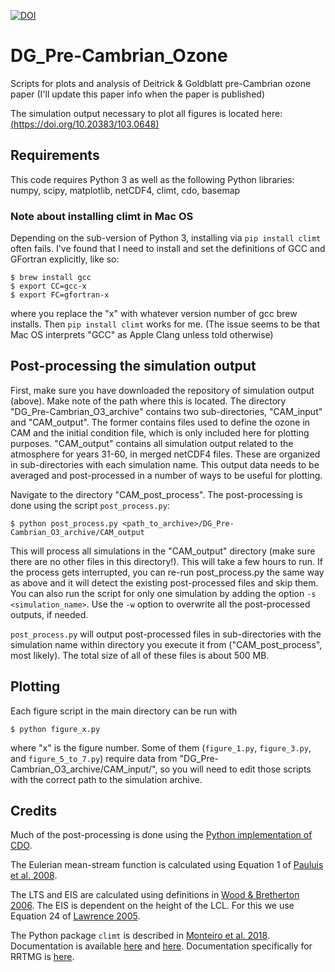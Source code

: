 [![DOI](https://zenodo.org/badge/547565921.svg)](https://zenodo.org/badge/latestdoi/547565921)


# DG_Pre-Cambrian_Ozone
Scripts for plots and analysis of Deitrick &amp; Goldblatt pre-Cambrian ozone paper (I'll update this paper info when the paper is published)

The simulation output necessary to plot all figures is located here: [(https://doi.org/10.20383/103.0648)](https://doi.org/10.20383/103.0648)

## Requirements

This code requires Python 3 as well as the following Python libraries: numpy, scipy, matplotlib, netCDF4, climt, cdo, basemap

### Note about installing climt in Mac OS

Depending on the sub-version of Python 3, installing via `pip install climt` often fails. I've found that I need to install and set the definitions of GCC and GFortran explicitly, like so:
```
$ brew install gcc
$ export CC=gcc-x
$ export FC=gfortran-x
```
where you replace the "x" with whatever version number of gcc brew installs. Then `pip install climt` works for me. (The issue seems to be that Mac OS interprets "GCC" as Apple Clang unless told otherwise)

## Post-processing the simulation output

First, make sure you have downloaded the repository of simulation output (above). Make note of the path where this is located. The directory "DG_Pre-Cambrian_O3_archive" contains two sub-directories, "CAM_input" and "CAM_output". The former contains files used to define the ozone in CAM and the initial condition file, which is only included here for plotting purposes. "CAM_output" contains all simulation output related to the atmosphere for years 31-60, in merged netCDF4 files. These are organized in sub-directories with each simulation name. This output data needs to be averaged and post-processed in a number of ways to be useful for plotting.

Navigate to the directory "CAM_post_process". The post-processing is done using the script `post_process.py`:
```
$ python post_process.py <path_to_archive>/DG_Pre-Cambrian_O3_archive/CAM_output
```
This will process all simulations in the "CAM_output" directory (make sure there are no other files in this directory!). This will take a few hours to run. If the process gets interrupted, you can re-run post_process.py the same way as above and it will detect the existing post-processed files and skip them. You can also run the script for only one simulation by adding the option `-s <simulation_name>`. Use the `-w` option to overwrite all the post-processed outputs, if needed.

`post_process.py` will output post-processed files in sub-directories with the simulation name within directory you execute it from ("CAM_post_process", most likely). The total size of all of these files is about 500 MB. 

## Plotting 

Each figure script in the main directory can be run with
```
$ python figure_x.py
```
where "x" is the figure number. Some of them (`figure_1.py`, `figure_3.py`, and `figure_5_to_7.py`) require data from "DG_Pre-Cambrian_O3_archive/CAM_input/", so you will need to edit those scripts with the correct path to the simulation archive. 

## Credits

Much of the post-processing is done using the [Python implementation of CDO](https://code.mpimet.mpg.de/projects/cdo/wiki/Cdo%7Brbpy%7D).

The Eulerian mean-stream function is calculated using Equation 1 of [Pauluis et al. 2008](https://doi.org/10.1126/science.1159649).

The LTS and EIS are calculated using definitions in [Wood & Bretherton 2006](https://doi.org/10.1175/JCLI3988.1). The EIS is dependent on the height of the LCL. For this we use Equation 24 of [Lawrence 2005](https://doi.org/10.1175/BAMS-86-2-225).

The Python package `climt` is described in [Monteiro et al. 2018](https://doi.org/10.5194/gmd-11-3781-2018). Documentation is available [here](https://github.com/CliMT/climt) and [here](https://climt.readthedocs.io/en/latest/). Documentation specifically for RRTMG is [here](http://rtweb.aer.com/rrtm_frame.html).
